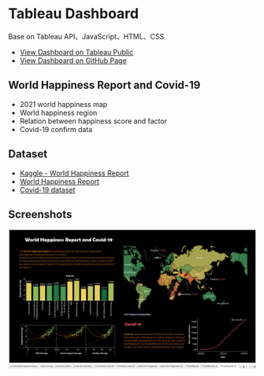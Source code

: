 # Tableau Dashboard
Base on Tableau API、JavaScript、HTML、CSS
- [View Dashboard on Tableau Public](https://public.tableau.com/views/WorldHappinessReportandCovid-19/DashBoard13?:language=zh-TW&:origin=viz_share_link&:display_count=n)
- [View Dashboard on GitHub Page](https://hsini65018.github.io/Tableau/WHR/index.html)

## World Happiness Report and Covid-19
- 2021 world happiness map
- World happiness region 
- Relation between happiness score and factor
- Covid-19 confirm data
## Dataset
- [Kaggle - World Happiness Report](https://www.kaggle.com/unsdsn/world-happiness?select=2015.csv)
- [World Happiness Report](https://worldhappiness.report/)
- [Covid-19 dataset](https://ourworldindata.org/coronavirus#coronavirus-country-profiles)

## Screenshots
![Screenshots](WHR/WHR_Covid19.png)

